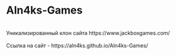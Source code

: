 # Aln4ks-Games
<br>
Уникализированный клон сайта https://www.jackboxgames.com/
<br><br>
Ссылка на сайт - https://aln4ks.github.io/Aln4ks-Games/
